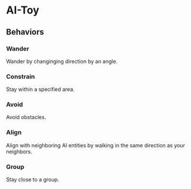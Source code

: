 # AI-Toy

## Behaviors
### Wander
Wander by changinging direction by an angle.

### Constrain
Stay within a specified area.

### Avoid
Avoid obstacles.

### Align
Align with neighboring AI entities by walking in the same direction as your neighbors.

### Group
Stay close to a group.
